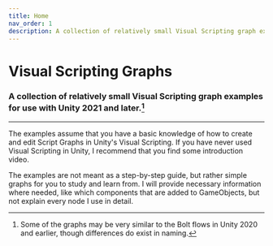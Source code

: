 ```yaml
---
title: Home
nav_order: 1
description: A collection of relatively small Visual Scripting graph examples for use with Unity 2021 and later.
---
```


# Visual Scripting Graphs

### A collection of relatively small Visual Scripting graph examples for use with Unity 2021 and later.[^1]

---

The examples assume that you have a basic knowledge of how to create and edit Script Graphs in Unity's Visual Scripting. If you have never used Visual Scripting in Unity, I recommend that you find some introduction video.

The examples are not meant as a step-by-step guide, but rather simple graphs for you to study and learn from. I will provide necessary information where needed, like which components that are added to GameObjects, but not explain every node I use in detail. 

[^1]: Some of the graphs may be very similar to the Bolt flows in Unity 2020 and earlier, though differences do exist in naming.


